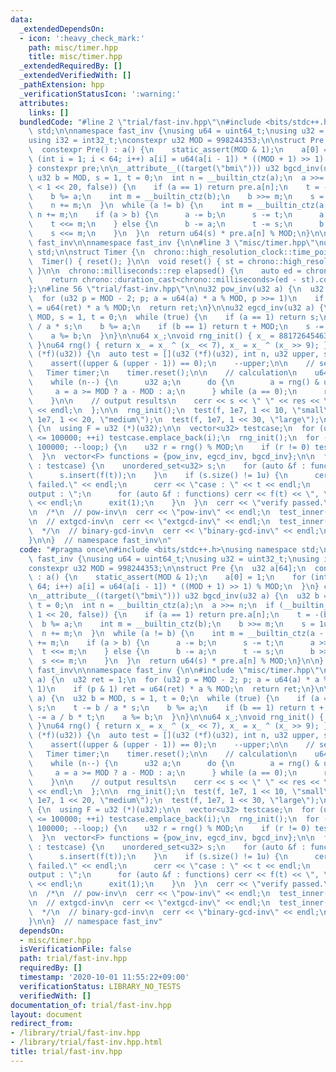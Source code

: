 ```yaml
---
data:
  _extendedDependsOn:
  - icon: ':heavy_check_mark:'
    path: misc/timer.hpp
    title: misc/timer.hpp
  _extendedRequiredBy: []
  _extendedVerifiedWith: []
  _pathExtension: hpp
  _verificationStatusIcon: ':warning:'
  attributes:
    links: []
  bundledCode: "#line 2 \"trial/fast-inv.hpp\"\n#include <bits/stdc++.h>\nusing namespace\
    \ std;\n\nnamespace fast_inv {\nusing u64 = uint64_t;\nusing u32 = uint32_t;\n\
    using i32 = int32_t;\nconstexpr u32 MOD = 998244353;\n\nstruct Pre {\n  u32 a[64];\n\
    \  constexpr Pre() : a() {\n    static_assert(MOD & 1);\n    a[0] = 1;\n    for\
    \ (int i = 1; i < 64; i++) a[i] = u64(a[i - 1]) * ((MOD + 1) >> 1) % MOD;\n  }\n\
    } constexpr pre;\n\n__attribute__((target(\"bmi\"))) u32 bgcd_inv(u32 a) {\n \
    \ u32 b = MOD, s = 1, t = 0;\n  int n = __builtin_ctz(a);\n  a >>= n;\n  if (__builtin_expect(a\
    \ < 1 << 20, false)) {\n    if (a == 1) return pre.a[n];\n    t = -(b / a);\n\
    \    b %= a;\n    int m = __builtin_ctz(b);\n    b >>= m;\n    s = 1u << m;\n\
    \    n += m;\n  }\n  while (a != b) {\n    int m = __builtin_ctz(a - b);\n   \
    \ n += m;\n    if (a > b) {\n      a -= b;\n      s -= t;\n      a >>= m;\n  \
    \    t <<= m;\n    } else {\n      b -= a;\n      t -= s;\n      b >>= m;\n  \
    \    s <<= m;\n    }\n  }\n  return u64(s) * pre.a[n] % MOD;\n}\n\n}  // namespace\
    \ fast_inv\n\nnamespace fast_inv {\n\n#line 3 \"misc/timer.hpp\"\nusing namespace\
    \ std;\n\nstruct Timer {\n  chrono::high_resolution_clock::time_point st;\n\n\
    \  Timer() { reset(); }\n\n  void reset() { st = chrono::high_resolution_clock::now();\
    \ }\n\n  chrono::milliseconds::rep elapsed() {\n    auto ed = chrono::high_resolution_clock::now();\n\
    \    return chrono::duration_cast<chrono::milliseconds>(ed - st).count();\n  }\n\
    };\n#line 56 \"trial/fast-inv.hpp\"\n\nu32 pow_inv(u32 a) {\n  u32 ret = 1;\n\
    \  for (u32 p = MOD - 2; p; a = u64(a) * a % MOD, p >>= 1)\n    if (p & 1) ret\
    \ = u64(ret) * a % MOD;\n  return ret;\n}\n\nu32 egcd_inv(u32 a) {\n  u32 b =\
    \ MOD, s = 1, t = 0;\n  while (true) {\n    if (a == 1) return s;\n    t -= b\
    \ / a * s;\n    b %= a;\n    if (b == 1) return t + MOD;\n    s -= a / b * t;\n\
    \    a %= b;\n  }\n}\n\nu64 x_;\nvoid rng_init() { x_ = 88172645463325252ULL;\
    \ }\nu64 rng() { return x_ = x_ ^ (x_ << 7), x_ = x_ ^ (x_ >> 9); }\n\nvoid test_inner(u32\
    \ (*f)(u32)) {\n  auto test = [](u32 (*f)(u32), int n, u32 upper, string s) {\n\
    \    assert((upper & (upper - 1)) == 0);\n    --upper;\n\n    // set timer\n \
    \   Timer timer;\n    timer.reset();\n\n    // calculation\n    u64 res = 0;\n\
    \    while (n--) {\n      u32 a;\n      do {\n        a = rng() & upper;\n   \
    \     a = a >= MOD ? a - MOD : a;\n      } while (a == 0);\n      res += f(a);\n\
    \    }\n\n    // output results\n    cerr << s << \" \" << res << \" \" << timer.elapsed()\
    \ << endl;\n  };\n\n  rng_init();\n  test(f, 1e7, 1 << 10, \"small\");\n  test(f,\
    \ 1e7, 1 << 20, \"medium\");\n  test(f, 1e7, 1 << 30, \"large\");\n}\n\nvoid unit_test()\
    \ {\n  using F = u32 (*)(u32);\n\n  vector<u32> testcase;\n  for (u32 i = 1; i\
    \ <= 100000; ++i) testcase.emplace_back(i);\n  rng_init();\n  for (u32 loop =\
    \ 100000; --loop;) {\n    u32 r = rng() % MOD;\n    if (r != 0) testcase.emplace_back(r);\n\
    \  }\n  vector<F> functions = {pow_inv, egcd_inv, bgcd_inv};\n\n  for (auto t\
    \ : testcase) {\n    unordered_set<u32> s;\n    for (auto &f : functions) {\n\
    \      s.insert(f(t));\n    }\n    if (s.size() != 1u) {\n      cerr << \"verify\
    \ failed.\" << endl;\n      cerr << \"case : \" << t << endl;\n      cerr << \"\
    output : \";\n      for (auto &f : functions) cerr << f(t) << \", \";\n      cerr\
    \ << endl;\n      exit(1);\n    }\n  }\n  cerr << \"verify passed.\" << endl;\n\
    \n  /*\n  // pow-inv\n  cerr << \"pow-inv\" << endl;\n  test_inner(pow_inv);\n\
    \n  // extgcd-inv\n  cerr << \"extgcd-inv\" << endl;\n  test_inner(egcd_inv);\n\
    \  */\n  // binary-gcd-inv\n  cerr << \"binary-gcd-inv\" << endl;\n  test_inner(bgcd_inv);\n\
    }\n\n}  // namespace fast_inv\n"
  code: "#pragma once\n#include <bits/stdc++.h>\nusing namespace std;\n\nnamespace\
    \ fast_inv {\nusing u64 = uint64_t;\nusing u32 = uint32_t;\nusing i32 = int32_t;\n\
    constexpr u32 MOD = 998244353;\n\nstruct Pre {\n  u32 a[64];\n  constexpr Pre()\
    \ : a() {\n    static_assert(MOD & 1);\n    a[0] = 1;\n    for (int i = 1; i <\
    \ 64; i++) a[i] = u64(a[i - 1]) * ((MOD + 1) >> 1) % MOD;\n  }\n} constexpr pre;\n\
    \n__attribute__((target(\"bmi\"))) u32 bgcd_inv(u32 a) {\n  u32 b = MOD, s = 1,\
    \ t = 0;\n  int n = __builtin_ctz(a);\n  a >>= n;\n  if (__builtin_expect(a <\
    \ 1 << 20, false)) {\n    if (a == 1) return pre.a[n];\n    t = -(b / a);\n  \
    \  b %= a;\n    int m = __builtin_ctz(b);\n    b >>= m;\n    s = 1u << m;\n  \
    \  n += m;\n  }\n  while (a != b) {\n    int m = __builtin_ctz(a - b);\n    n\
    \ += m;\n    if (a > b) {\n      a -= b;\n      s -= t;\n      a >>= m;\n    \
    \  t <<= m;\n    } else {\n      b -= a;\n      t -= s;\n      b >>= m;\n    \
    \  s <<= m;\n    }\n  }\n  return u64(s) * pre.a[n] % MOD;\n}\n\n}  // namespace\
    \ fast_inv\n\nnamespace fast_inv {\n\n#include \"misc/timer.hpp\"\n\nu32 pow_inv(u32\
    \ a) {\n  u32 ret = 1;\n  for (u32 p = MOD - 2; p; a = u64(a) * a % MOD, p >>=\
    \ 1)\n    if (p & 1) ret = u64(ret) * a % MOD;\n  return ret;\n}\n\nu32 egcd_inv(u32\
    \ a) {\n  u32 b = MOD, s = 1, t = 0;\n  while (true) {\n    if (a == 1) return\
    \ s;\n    t -= b / a * s;\n    b %= a;\n    if (b == 1) return t + MOD;\n    s\
    \ -= a / b * t;\n    a %= b;\n  }\n}\n\nu64 x_;\nvoid rng_init() { x_ = 88172645463325252ULL;\
    \ }\nu64 rng() { return x_ = x_ ^ (x_ << 7), x_ = x_ ^ (x_ >> 9); }\n\nvoid test_inner(u32\
    \ (*f)(u32)) {\n  auto test = [](u32 (*f)(u32), int n, u32 upper, string s) {\n\
    \    assert((upper & (upper - 1)) == 0);\n    --upper;\n\n    // set timer\n \
    \   Timer timer;\n    timer.reset();\n\n    // calculation\n    u64 res = 0;\n\
    \    while (n--) {\n      u32 a;\n      do {\n        a = rng() & upper;\n   \
    \     a = a >= MOD ? a - MOD : a;\n      } while (a == 0);\n      res += f(a);\n\
    \    }\n\n    // output results\n    cerr << s << \" \" << res << \" \" << timer.elapsed()\
    \ << endl;\n  };\n\n  rng_init();\n  test(f, 1e7, 1 << 10, \"small\");\n  test(f,\
    \ 1e7, 1 << 20, \"medium\");\n  test(f, 1e7, 1 << 30, \"large\");\n}\n\nvoid unit_test()\
    \ {\n  using F = u32 (*)(u32);\n\n  vector<u32> testcase;\n  for (u32 i = 1; i\
    \ <= 100000; ++i) testcase.emplace_back(i);\n  rng_init();\n  for (u32 loop =\
    \ 100000; --loop;) {\n    u32 r = rng() % MOD;\n    if (r != 0) testcase.emplace_back(r);\n\
    \  }\n  vector<F> functions = {pow_inv, egcd_inv, bgcd_inv};\n\n  for (auto t\
    \ : testcase) {\n    unordered_set<u32> s;\n    for (auto &f : functions) {\n\
    \      s.insert(f(t));\n    }\n    if (s.size() != 1u) {\n      cerr << \"verify\
    \ failed.\" << endl;\n      cerr << \"case : \" << t << endl;\n      cerr << \"\
    output : \";\n      for (auto &f : functions) cerr << f(t) << \", \";\n      cerr\
    \ << endl;\n      exit(1);\n    }\n  }\n  cerr << \"verify passed.\" << endl;\n\
    \n  /*\n  // pow-inv\n  cerr << \"pow-inv\" << endl;\n  test_inner(pow_inv);\n\
    \n  // extgcd-inv\n  cerr << \"extgcd-inv\" << endl;\n  test_inner(egcd_inv);\n\
    \  */\n  // binary-gcd-inv\n  cerr << \"binary-gcd-inv\" << endl;\n  test_inner(bgcd_inv);\n\
    }\n\n}  // namespace fast_inv"
  dependsOn:
  - misc/timer.hpp
  isVerificationFile: false
  path: trial/fast-inv.hpp
  requiredBy: []
  timestamp: '2020-10-01 11:55:22+09:00'
  verificationStatus: LIBRARY_NO_TESTS
  verifiedWith: []
documentation_of: trial/fast-inv.hpp
layout: document
redirect_from:
- /library/trial/fast-inv.hpp
- /library/trial/fast-inv.hpp.html
title: trial/fast-inv.hpp
---
```

